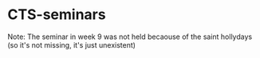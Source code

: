 # CTS-seminars
Note: The seminar in week 9 was not held becaouse of the saint hollydays (so it's not missing, it's just unexistent)
